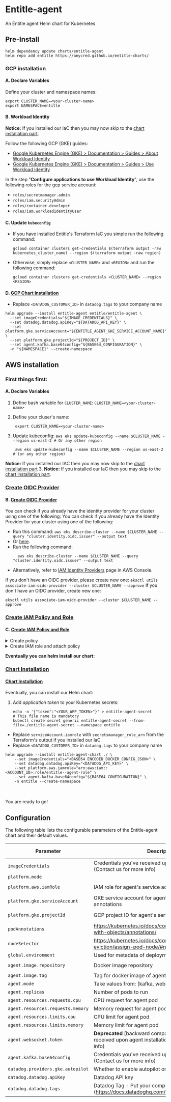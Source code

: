 Entitle-agent
===========

An Entitle agent Helm chart for Kubernetes
## Pre-Install
```shell
helm dependency update charts/entitle-agent
helm repo add entitle https://anycred.github.io/entitle-charts/
```

### GCP installation
#### A. Declare Variables
Define your cluster and namespace names:
```shell
export CLUSTER_NAME=<your-cluster-name>
export NAMESPACE=entitle
```

#### B. Workload Identity
**Notice:** If you installed our IaC then you may now skip to the [chart installation part](#gcp-chart-installation).

Follow the following GCP (GKE) guides:
- [Google Kubernetes Engine (GKE) > Documentation > Guides > About Workload Identity](https://cloud.google.com/kubernetes-engine/docs/concepts/workload-identity)
- [Google Kubernetes Engine (GKE) > Documentation > Guides > Use Workload Identity](https://cloud.google.com/kubernetes-engine/docs/how-to/workload-identity)

In the step "**Configure applications to use Workload Identity**", use the following roles for the gcp service account:
- `roles/secretmanager.admin`
- `roles/iam.securityAdmin`
- `roles/container.developer`
- `roles/iam.workloadIdentityUser`

#### C. Update `kubeconfig`

* If you have installed Entitle's Terraform IaC you simple run the following command:
    ```shell
    gcloud container clusters get-credentials $(terraform output -raw kubernetes_cluster_name) --region $(terraform output -raw region)
    ```
* Otherwise, simply replace `<CLUSTER_NAME>` and `<REGION>` and run the following command:
    ```shell
    gcloud container clusters get-credentials <CLUSTER_NAME> --region <REGION>
    ```

#### D. [GCP Chart Installation](https://helm.sh/docs/helm/helm_upgrade/)

- Replace `<DATADOG_CUSTOMER_ID>` in `datadog.tags` to your company name
```shell
helm upgrade --install entitle-agent entitle/entitle-agent \
  --set imageCredentials="${IMAGE_CREDENTIALS}" \
  --set datadog.datadog.apiKey="${DATADOG_API_KEY}" \
  --set platform.gke.serviceAccount="${ENTITLE_AGENT_GKE_SERVICE_ACCOUNT_NAME}" \
  --set platform.gke.projectId="${PROJECT_ID}" \
  --set agent.kafka.base64config="${BASE64_CONFIGURATION}" \
  -n "${NAMESPACE}" --create-namespace
```
## AWS installation

### First things first:
#### A. Declare Variables

1. Define bash variable for `CLUSTER_NAME`:
   `CLUSTER_NAME=<your-cluster-name>`
1. Define your cluser's name:
   ```shell
    export CLUSTER_NAME=<your-cluster-name>
   ```

2. Update kubeconfig:
   `aws eks update-kubeconfig --name $CLUSTER_NAME --region us-east-2 # Or any other region`
   ```shell
    aws eks update-kubeconfig --name $CLUSTER_NAME --region us-east-2   # (or any other region)
   ```

**Notice:** If you installed our IAC then you may now skip to the [chart installation part](#chart-installation)
3. **Notice:** If you installed our IaC then you may skip to the [chart installation part](#chart-installation).

### [Create OIDC Provider](https://docs.aws.amazon.com/eks/latest/userguide/enable-iam-roles-for-service-accounts.html)
#### B. [Create OIDC Provider](https://docs.aws.amazon.com/eks/latest/userguide/enable-iam-roles-for-service-accounts.html)

You can check if you already have the identity provider for your cluster using one of the following:
You can check if you already have the Identity Provider for your cluster using one of the following:

- Run this command:
  `aws eks describe-cluster --name $CLUSTER_NAME --query "cluster.identity.oidc.issuer" --output text`
- Or [here](https://us-east-1.console.aws.amazon.com/iamv2/home?region=us-east-1#/identity_providers).
- Run the following command:
  ```shell
    aws eks describe-cluster --name $CLUSTER_NAME --query "cluster.identity.oidc.issuer" --output text
  ```
- Alternatively, refer to [IAM Identity Providers](https://console.aws.amazon.com/iamv2/home#/identity_providers) page in AWS Console.

If you don't have an OIDC provider, please create new one:
`eksctl utils associate-iam-oidc-provider --cluster $CLUSTER_NAME --approve`
If you don't have an OIDC provider, create new one:
```shell
eksctl utils associate-iam-oidc-provider --cluster $CLUSTER_NAME --approve
```

### [Create IAM Policy and Role](https://docs.aws.amazon.com/eks/latest/userguide/create-service-account-iam-policy-and-role.html)
#### C. [Create IAM Policy and Role](https://docs.aws.amazon.com/eks/latest/userguide/create-service-account-iam-policy-and-role.html)

<details>
  <summary>Create policy</summary>

  ```shell
  ACCOUNT_ID=$(aws sts get-caller-identity --query "Account" --output text)
  echo $ACCOUNT_ID

  cat > entitle-entitle-agent-chart-policy.json <<ENDOF
  {
      "Version": "2012-10-17",
      "Statement": [
          {
              "Sid": "VisualEditor0",
              "Effect": "Allow",
              "Action": [
                "secretsmanager:UpdateSecret",
                "secretsmanager:TagResource",
                "secretsmanager:PutSecretValue",
                "secretsmanager:ListSecretVersionIds",
                "secretsmanager:GetSecretValue",
                "secretsmanager:GetResourcePolicy",
                "secretsmanager:DescribeSecret",
                "secretsmanager:DeleteSecret",
                "secretsmanager:CreateSecret"
              ],
              "Resource": "arn:aws:secretsmanager:*:${ACCOUNT_ID}:secret:Entitle/*"
          },
          {
              "Sid": "VisualEditor1",
              "Effect": "Allow",
              "Action": "secretsmanager:ListSecrets",
              "Resource" : "*"
          }
      ]
  }
  ENDOF

  aws iam create-policy --policy-name entitle-entitle-agent-policy --policy-document file://entitle-entitle-agent-policy.json
  ```

</details>

<details>
<summary>Create IAM role and attach policy</summary>

```shell
ACCOUNT_ID=$(aws sts get-caller-identity --query "Account" --output text)
echo $ACCOUNT_ID
OIDC_PROVIDER=$(aws eks describe-cluster --name ${CLUSTER_NAME} --query "cluster.identity.oidc.issuer" --output text | sed -e "s/^https:\/\///")
echo $OIDC_PROVIDER

cat > trust.json <<ENDOF
{
  "Version": "2012-10-17",
  "Statement": [
    {
      "Effect": "Allow",
      "Principal": {
        "Federated": "arn:aws:iam::${ACCOUNT_ID}:oidc-provider/${OIDC_PROVIDER}"
      },
      "Action": "sts:AssumeRoleWithWebIdentity",
      "Condition": {
        "StringEquals": {
          "${OIDC_PROVIDER}:aud": "sts.amazonaws.com",
          "${OIDC_PROVIDER}:sub": "system:serviceaccount:entitle:entitle-agent-sa"
        }
      }
    }
  ]
}
ENDOF

aws iam create-role --role-name entitle-entitle-agent-chart-role --assume-role-policy-document file://trust.json --description "entitle entitle-agent access aws"
aws iam attach-role-policy --role-name entitle-entitle-agent-chart-role --policy-arn=arn:aws:iam::${ACCOUNT_ID}:policy/entitle-entitle-agent-chart-policy
```

</details>


**Eventually you can helm install our chart:**

### [Chart Installation](https://helm.sh/docs/helm/helm_upgrade/)
#### [Chart Installation](https://helm.sh/docs/helm/helm_upgrade/)
Eventually, you can install our Helm chart:
1. Add _application token_ to your Kubernetes secrets:
    ```shell
    echo -n '{"token":"<YOUR_APP_TOKEN>"}' > entitle-agent-secret                 # This file name is mandatory
    kubectl create secret generic entitle-agent-secret --from-file=./entitle-agent-secret --namespace entitle
    ```

- Replace `serviceAccount.iamrole` with `secretsmanager_role_arn` from the Terraform's output if you installed our IaC
- Replace `<DATADOG_CUSTOMER_ID>` in `datadog.tags` to your company name

```shell
helm upgrade --install entitle-agent-chart ./ \
    --set imageCredentials="<BASE64_ENCODED_DOCKER_CONFIG_JSON>" \
    --set datadog.datadog.apiKey="<DATADOG_API_KEY>" \
    --set platform.aws.iamrole="arn:aws:iam::<ACCOUNT_ID>:role/entitle--agent-role" \
    --set agent.kafka.base64config="${BASE64_CONFIGURATION}" \
    -n entitle --create-namespace
```
<br /><br />
You are ready to go!

## Configuration

The following table lists the configurable parameters of the Entitle-agent chart and their default values.

| Parameter                         | Description                                                                                                      | Default        | Required input by user          |
|-----------------------------------|------------------------------------------------------------------------------------------------------------------| -------------- |---------------------------------|
| `imageCredentials`                | Credentials you've received upon agent installation (Contact us for more info)                                   | `null` | `true`                          |
| `platform.mode`                   |                                                                                                                  | `"gcp"` | `true`                          |
| `platform.aws.iamRole`            | IAM role for agent's service account annotations                                                                 | `null` | `true` if `platform.mode="aws"` |
| `platform.gke.serviceAccount`     | GKE service account for agent's service account annotations                                                      | `null` | `true` if `mode="platform.gcp"` |
| `platform.gke.projectId`          | GCP project ID for agent's service account annotations                                                           | `null` | `true` if `mode="platform.gcp"` |
| `podAnnotations`                  | https://kubernetes.io/docs/concepts/overview/working-with-objects/annotations/                                   | `{}` | `false`                         |
| `nodeSelector`                    | https://kubernetes.io/docs/concepts/scheduling-eviction/assign-pod-node/#nodeselector                            | `{}` | `false`                         |
| `global.environment`              | Used for metadata of deployment                                                                                  | `"onprem"` | `false`                         |
| `agent.image.repository`          | Docker image repository                                                                                          | `"ghcr.io/anycred/entitle-agent"` | `false`                         |
| `agent.image.tag`                 | Tag for docker image of agent                                                                                    | `"master-kafka"` | `false`                         |
| `agent.mode`                      | Take values from: [kafka, websocket]                                                                             | `"kafka"` | `false`                         |
| `agent.replicas`                  | Number of pods to run                                                                                            | `1` | `false`                         |
| `agent.resources.requests.cpu`    | CPU request for agent pod                                                                                        | `"500m"` | `false`                         |
| `agent.resources.requests.memory` | Memory request for agent pod                                                                                     | `"1Gi"` | `false`                         |
| `agent.resources.limits.cpu`      | CPU limit for agent pod                                                                                          | `"1000m"` | `false`                         |
| `agent.resources.limits.memory`   | Memory limit for agent pod                                                                                       | `"3Gi"` | `false`                         |
| `agent.websocket.token`           | **Deprecated** [backward compatibility] Token you've received upon agent installation (Contact us for more info) | `null` | `false`                         |
| `agent.kafka.base64config`        | Credentials you've received upon agent installation (Contact us for more info)                                   | `null` | `true`                          |
| `datadog.providers.gke.autopilot` | Whether to enable autopilot or not                                                                               | `false` | `false`                         |
| `datadog.datadog.apiKey`          | Datadog API key                                                                                                  | `null` | `true`                          |
| `datadog.datadog.tags`            | Datadog Tag - Put your company name (https://docs.datadoghq.com/tagging/)                                        | `null` | `true`                          |
